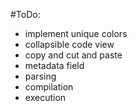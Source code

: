 #ToDo:

* implement unique colors
* collapsible code view
* copy and cut and paste
* metadata field
* parsing
* compilation
* execution